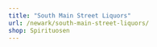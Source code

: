 ```yaml
---
title: "South Main Street Liquors"
url: /newark/south-main-street-liquors/
shop: Spirituosen
---
```

